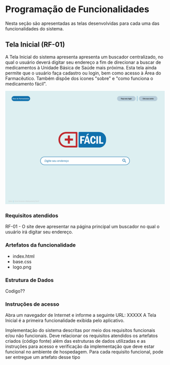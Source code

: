 # Programação de Funcionalidades

Nesta seção são apresentadas as telas desenvolvidas para cada uma das funcionalidades do sistema.

## Tela Inicial (RF-01)

A Tela Inicial do sistema apresenta apresenta um buscador centralizado, no qual o usuário deverá digitar seu endereço a fim de direcionar a buscar de medicamentos à Unidade Básica de Saúde mais próxima. Esta tela ainda permite que o usuário faça cadastro ou login, bem como acesso à Área do Farmacêutico. Também dispõe dos icones "sobre" e "como funciona o medicamento fácil".

![Inicial](img/Inicial.jpg)

### Requisitos atendidos 

RF-01 -  O site deve apresentar na página principal um buscador no qual o usuário irá digitar seu endereço.

### Artefatos da funcionalidade 

- index.html
- base.css
- logo.png

### Estrutura de Dados 

Codigo??

### Instruções de acesso 

Abra um navegador de Internet e informe a seguinte URL: XXXXX 
A Tela Inicial é a primeira funcionalidade exibida pelo aplicativo. 



Implementação do sistema descritas por meio dos requisitos funcionais e/ou não funcionais. Deve relacionar os requisitos atendidos os artefatos criados (código fonte) além das estruturas de dados utilizadas e as instruções para acesso e verificação da implementação que deve estar funcional no ambiente de hospedagem.
Para cada requisito funcional, pode ser entregue um artefato desse tipo

